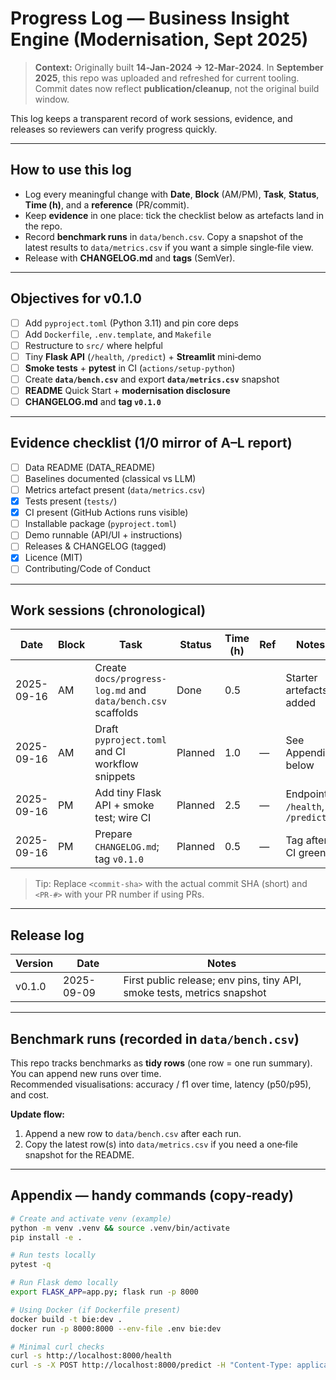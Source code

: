 # Progress Log — Business Insight Engine (Modernisation, Sept 2025)

> **Context:** Originally built **14‑Jan‑2024 → 12‑Mar‑2024**. In **September 2025**, this repo was uploaded and refreshed for current tooling. Commit dates now reflect **publication/cleanup**, not the original build window.

This log keeps a transparent record of work sessions, evidence, and releases so reviewers can verify progress quickly.

---

## How to use this log
- Log every meaningful change with **Date**, **Block** (AM/PM), **Task**, **Status**, **Time (h)**, and a **reference** (PR/commit).
- Keep **evidence** in one place: tick the checklist below as artefacts land in the repo.
- Record **benchmark runs** in `data/bench.csv`. Copy a snapshot of the latest results to `data/metrics.csv` if you want a simple single‑file view.
- Release with **CHANGELOG.md** and **tags** (SemVer).

---

## Objectives for v0.1.0
- [ ] Add `pyproject.toml` (Python 3.11) and pin core deps
- [ ] Add `Dockerfile`, `.env.template`, and `Makefile`
- [ ] Restructure to `src/` where helpful
- [ ] Tiny **Flask API** (`/health`, `/predict`) + **Streamlit** mini‑demo
- [ ] **Smoke tests** + **pytest** in CI (`actions/setup-python`)
- [ ] Create **`data/bench.csv`** and export **`data/metrics.csv`** snapshot
- [ ] **README** Quick Start + **modernisation disclosure**
- [ ] **CHANGELOG.md** and **tag `v0.1.0`**

---

## Evidence checklist (1/0 mirror of A–L report)
- [ ] Data README (DATA_README)
- [ ] Baselines documented (classical vs LLM)
- [ ] Metrics artefact present (`data/metrics.csv`)
- [x] Tests present (`tests/`)
- [x] CI present (GitHub Actions runs visible)
- [ ] Installable package (`pyproject.toml`)
- [ ] Demo runnable (API/UI + instructions)
- [ ] Releases & CHANGELOG (tagged)
- [x] Licence (MIT)
- [ ] Contributing/Code of Conduct

---

## Work sessions (chronological)
| Date       | Block | Task                                                                 | Status    | Time (h) | Ref        | Notes |
|------------|-------|----------------------------------------------------------------------|-----------|----------|------------|-------|
| 2025-09-16 | AM    | Create `docs/progress-log.md` and `data/bench.csv` scaffolds            | Done      | 0.5      | <commit-sha> | Starter artefacts added |
| 2025-09-16 | AM    | Draft `pyproject.toml` and CI workflow snippets                         | Planned   | 1.0      | —          | See Appendix below |
| 2025-09-16 | PM    | Add tiny Flask API + smoke test; wire CI                               | Planned   | 2.5      | —          | Endpoints: `/health`, `/predict` |
| 2025-09-16 | PM    | Prepare `CHANGELOG.md`; tag `v0.1.0`                                    | Planned   | 0.5      | —          | Tag after CI green |

> Tip: Replace `<commit-sha>` with the actual commit SHA (short) and `<PR-#>` with your PR number if using PRs.

---

## Release log
| Version | Date       | Notes                                  |
|---------|------------|----------------------------------------|
| v0.1.0  | 2025-09-09 | First public release; env pins, tiny API, smoke tests, metrics snapshot |

---

## Benchmark runs (recorded in `data/bench.csv`)
This repo tracks benchmarks as **tidy rows** (one row = one run summary). You can append new runs over time.  
Recommended visualisations: accuracy / f1 over time, latency (p50/p95), and cost.

**Update flow:**  
1. Append a new row to `data/bench.csv` after each run.  
2. Copy the latest row(s) into `data/metrics.csv` if you need a one‑file snapshot for the README.  

---

## Appendix — handy commands (copy‑ready)
```bash
# Create and activate venv (example)
python -m venv .venv && source .venv/bin/activate
pip install -e .

# Run tests locally
pytest -q

# Run Flask demo locally
export FLASK_APP=app.py; flask run -p 8000

# Using Docker (if Dockerfile present)
docker build -t bie:dev .
docker run -p 8000:8000 --env-file .env bie:dev

# Minimal curl checks
curl -s http://localhost:8000/health
curl -s -X POST http://localhost:8000/predict -H "Content-Type: application/json" -d '{"text":"Great service"}'
```
